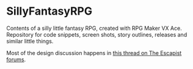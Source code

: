 # SillyFantasyRPG
Contents of a silly little fantasy RPG, created with RPG Maker VX Ace. Repository for code snippets, screen shots, story outlines, releases and similar little things.

Most of the design discussion happens in [this thread on The Escapist forums](http://www.escapistmagazine.com/forums/read/663.878199-Experiments-with-RPG-Maker-VX).
